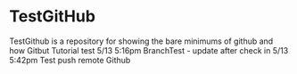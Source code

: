 TestGitHub
==========

TestGithub is a repository for showing the bare minimums of github and how
Gitbut Tutorial test 
5/13 5:16pm BranchTest - update after check in
5/13 5:42pm Test push remote Github
